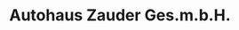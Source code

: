 ---
title: "Autohaus Zauder Ges.m.b.H."
url: /puchberg-am-schneeberg/autohaus-zauder-ges-m-b-h/
shop: Autowerkstatt
---